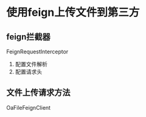# 使用feign上传文件到第三方
## feign拦截器
FeignRequestInterceptor

1. 配置文件解析
2. 配置请求头

## 文件上传请求方法

OaFileFeignClient
